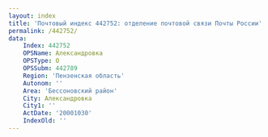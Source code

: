 ```yaml
---
layout: index
title: 'Почтовый индекс 442752: отделение почтовой связи Почты России'
permalink: /442752/
data:
    Index: 442752
    OPSName: Александровка
    OPSType: О
    OPSSubm: 442789
    Region: 'Пензенская область'
    Autonom: ''
    Area: 'Бессоновский район'
    City: Александровка
    City1: ''
    ActDate: '20001030'
    IndexOld: ''
---
```

